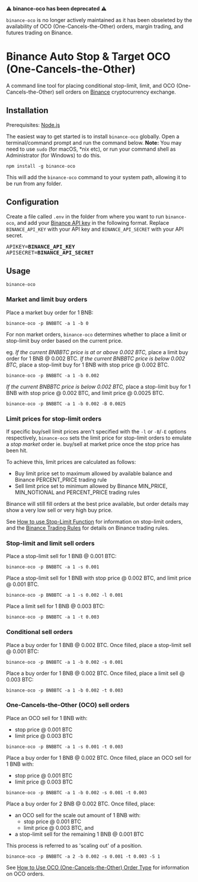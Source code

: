 ⚠️ **binance-oco has been deprecated** ⚠️

`binance-oco` is no longer actively maintained as it has been obseleted by the availability of OCO (One-Cancels-the-Other) orders, margin trading, and futures trading on Binance.

# Binance Auto Stop & Target OCO (One-Cancels-the-Other)

A command line tool for placing conditional stop-limit, limit, and OCO (One-Cancels-the-Other) sell orders on [Binance](https://www.binance.com/) cryptocurrency exchange.

## Installation

Prerequisites: [Node.js](https://nodejs.org/en/)

The easiest way to get started is to install `binance-oco` globally. Open a terminal/command prompt and run the command below.
**Note:** You may need to use `sudo` (for macOS, *nix etc), or run your command shell as Administrator (for Windows) to do this.
```
npm install -g binance-oco
```

This will add the `binance-oco` command to your system path, allowing it to be run from any folder.

## Configuration

Create a file called `.env` in the folder from where you want to run `binance-oco`, and add your [Binance API key](https://support.binance.com/hc/en-us/articles/360002502072-How-to-create-API) in the following format. Replace `BINANCE_API_KEY` with your API key and `BINANCE_API_SECRET` with your API secret.
<pre>
APIKEY=<b>BINANCE_API_KEY</b>
APISECRET=<b>BINANCE_API_SECRET</b>
</pre>

## Usage

```
binance-oco
```

### Market and limit buy orders

Place a market buy order for 1 BNB:
```
binance-oco -p BNBBTC -a 1 -b 0
```

For non market orders, `binance-oco` determines whether to place a limit or stop-limit buy order based on the current price.

eg. *If the current BNBBTC price is at or above 0.002 BTC,* place a limit buy order for 1 BNB @ 0.002 BTC. *If the current BNBBTC price is below 0.002 BTC,* place a stop-limit buy for 1 BNB with stop price @ 0.002 BTC.
```
binance-oco -p BNBBTC -a 1 -b 0.002
```

*If the current BNBBTC price is below 0.002 BTC,* place a stop-limit buy for 1 BNB with stop price @ 0.002 BTC, and limit price @ 0.0025 BTC.
```
binance-oco -p BNBBTC -a 1 -b 0.002 -B 0.0025
```

### Limit prices for stop-limit orders

If specific buy/sell limit prices aren't specified with the `-l` or `-B`/`-E` options respectively, `binance-oco` sets the limit price for stop-limit orders to emulate a *stop market* order ie. buy/sell at market price once the stop price has been hit.

To achieve this, limit prices are calculated as follows:
- Buy limit price set to maximum allowed by available balance and Binance PERCENT_PRICE trading rule
- Sell limit price set to minimum allowed by Binance MIN_PRICE, MIN_NOTIONAL and PERCENT_PRICE trading rules

Binance will still fill orders at the best price available, but order details may show a very low sell or very high buy price.

See [How to use Stop-Limit Function](https://support.binance.com/hc/en-us/articles/115003372072-How-to-use-Stop-Limit-Function) for information on stop-limit orders, and the [Binance Trading Rules](https://support.binance.com/hc/en-us/articles/115000594711-Trading-Rule) for details on Binance trading rules.

### Stop-limit and limit sell orders

Place a stop-limit sell for 1 BNB @ 0.001 BTC:
```
binance-oco -p BNBBTC -a 1 -s 0.001
```

Place a stop-limit sell for 1 BNB with stop price @ 0.002 BTC, and limit price @ 0.001 BTC.
```
binance-oco -p BNBBTC -a 1 -s 0.002 -l 0.001
```

Place a limit sell for 1 BNB @ 0.003 BTC:
```
binance-oco -p BNBBTC -a 1 -t 0.003
```

### Conditional sell orders

Place a buy order for 1 BNB @ 0.002 BTC. Once filled, place a stop-limit sell @ 0.001 BTC:
```
binance-oco -p BNBBTC -a 1 -b 0.002 -s 0.001
```

Place a buy order for 1 BNB @ 0.002 BTC. Once filled, place a limit sell @ 0.003 BTC:
```
binance-oco -p BNBBTC -a 1 -b 0.002 -t 0.003
```

### One-Cancels-the-Other (OCO) sell orders

Place an OCO sell for 1 BNB with:
- stop price @ 0.001 BTC
- limit price @ 0.003 BTC
```
binance-oco -p BNBBTC -a 1 -s 0.001 -t 0.003
```

Place a buy order for 1 BNB @ 0.002 BTC. Once filled, place an OCO sell for 1 BNB with:
- stop price @ 0.001 BTC
- limit price @ 0.003 BTC
```
binance-oco -p BNBBTC -a 1 -b 0.002 -s 0.001 -t 0.003
```

Place a buy order for 2 BNB @ 0.002 BTC. Once filled, place:
- an OCO sell for the scale out amount of 1 BNB with:
    - stop price @ 0.001 BTC
    - limit price @ 0.003 BTC, and
- a stop-limit sell for the remaining 1 BNB @ 0.001 BTC

This process is referred to as 'scaling out' of a position.
```
binance-oco -p BNBBTC -a 2 -b 0.002 -s 0.001 -t 0.003 -S 1
```

See [How to Use OCO (One-Cancels-the-Other) Order Type](https://www.binance.com/en/support/articles/360032605831) for information on OCO orders.
